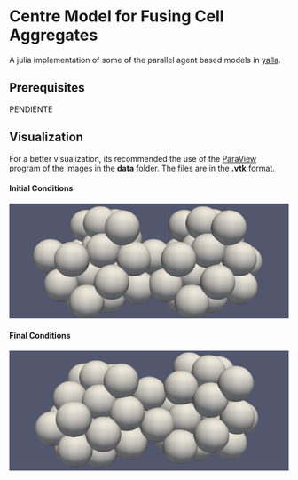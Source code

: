 # Centre Model for Fusing Cell Aggregates

A julia implementation of some of the parallel agent based
models in [yalla](https://github.com/germannp/yalla).

## Prerequisites

PENDIENTE

## Visualization
For a better visualization, its recommended the use of the [ParaView](https://www.paraview.org/) program of the images in the **data** folder. The files are in the **.vtk** format.

#### Initial Conditions
![initial](Initial.png)
#### Final Conditions
![final](Final.png)